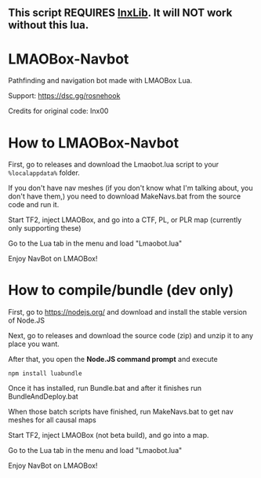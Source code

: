 ## This script **REQUIRES** [lnxLib](https://github.com/lnx00/Lmaobox-Library/releases/latest/). It will NOT work without this lua.

# LMAOBox-Navbot
Pathfinding and navigation bot made with LMAOBox Lua.

Support: https://dsc.gg/rosnehook

Credits for original code: Inx00

# How to LMAOBox-Navbot

First, go to releases and download the Lmaobot.lua script to your ``%localappdata%`` folder.

If you don't have nav meshes (if you don't know what I'm talking about, you don't have them,) you need to download MakeNavs.bat from the source code and run it.

Start TF2, inject LMAOBox, and go into a CTF, PL, or PLR map (currently only supporting these)

Go to the Lua tab in the menu and load "Lmaobot.lua"

Enjoy NavBot on LMAOBox!

# How to compile/bundle (dev only)
First, go to https://nodejs.org/ and download and install the stable version of Node.JS

Next, go to releases and download the source code (zip) and unzip it to any place you want.

After that, you open the **Node.JS command prompt** and execute
```
npm install luabundle
```

Once it has installed, run Bundle.bat and after it finishes run BundleAndDeploy.bat

When those batch scripts have finished, run MakeNavs.bat to get nav meshes for all causal maps

Start TF2, inject LMAOBox (not beta build), and go into a map.

Go to the Lua tab in the menu and load "Lmaobot.lua"

Enjoy NavBot on LMAOBox!
